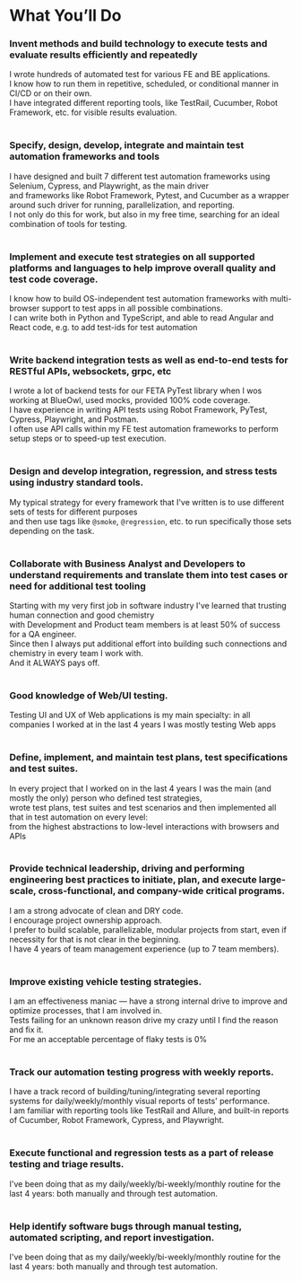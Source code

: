 # What You’ll Do

### Invent methods and build technology to execute tests and evaluate results efficiently and repeatedly
I wrote hundreds of automated test for various FE and BE applications.<br>
I know how to run them in repetitive, scheduled, or conditional manner in CI/CD or on their own.<br>
I have integrated different reporting tools, like TestRail, Cucumber, Robot Framework, etc. for visible results evaluation.<br>
<br>

### Specify, design, develop, integrate and maintain test automation frameworks and tools
I have designed and built 7 different test automation frameworks using Selenium, Cypress, and Playwright, as the main driver<br>
and frameworks like Robot Framework, Pytest, and Cucumber as a wrapper around such driver for running, parallelization, and reporting.<br>
I not only do this for work, but also in my free time, searching for an ideal combination of tools for testing.<br>
<br>

### Implement and execute test strategies on all supported platforms and languages to help improve overall quality and test code coverage.
I know how to build OS-independent test automation frameworks with multi-browser support to test apps in all possible combinations.<br>
I can write both in Python and TypeScript, and able to read Angular and React code, e.g. to add test-ids for test automation<br>
<br>

### Write backend integration tests as well as end-to-end tests for RESTful APIs, websockets, grpc, etc
I wrote a lot of backend tests for our FETA PyTest library when I wos working at BlueOwl, used mocks, provided 100% code coverage.<br>
I have experience in writing API tests using Robot Framework, PyTest, Cypress, Playwright, and Postman.<br>
I often use API calls within my FE test automation frameworks to perform setup steps or to speed-up test execution.<br>
<br>

### Design and develop integration, regression, and stress tests using industry standard tools.
My typical strategy for every framework that I've written is to use different sets of tests for different purposes<br>
and then use tags like `@smoke`, `@regression`, etc. to run specifically those sets depending on the task.<br>
<br>

### Collaborate with Business Analyst and Developers to understand requirements and translate them into test cases or need for additional test tooling
Starting with my very first job in software industry I've learned that trusting human connection and good chemistry<br>
with Development and Product team members is at least 50% of success for a QA engineer.<br>
Since then I always put additional effort into building such connections and chemistry in every team I work with.<br>
And it ALWAYS pays off.<br>
<br>

### Good knowledge of Web/UI testing.
Testing UI and UX of Web applications is my main specialty: in all companies I worked at in the last 4 years I was mostly testing Web apps<br>
<br>

### Define, implement, and maintain test plans, test specifications and test suites.
In every project that I worked on in the last 4 years I was the main (and mostly the only) person who defined test strategies,<br>
wrote test plans, test suites and test scenarios and then implemented all that in test automation on every level:<br>
from the highest abstractions to low-level interactions with browsers and APIs<br>
<br>

### Provide technical leadership, driving and performing engineering best practices to initiate, plan, and execute large-scale, cross-functional, and company-wide critical programs.
I am a strong advocate of clean and DRY code.<br>
I encourage project ownership approach.<br>
I prefer to build scalable, parallelizable, modular projects from start, even if necessity for that is not clear in the beginning.<br>
I have 4 years of team management experience (up to 7 team members).<br>
<br>

### Improve existing vehicle testing strategies.
I am an effectiveness maniac — have a strong internal drive to improve and optimize processes, that I am involved in.<br>
Tests failing for an unknown reason drive my crazy until I find the reason and fix it.<br>
For me an acceptable percentage of flaky tests is 0%<br>
<br>

### Track our automation testing progress with weekly reports.
I have a track record of building/tuning/integrating several reporting systems for daily/weekly/monthly visual reports of tests' performance.<br>
I am familiar with reporting tools like TestRail and Allure, and built-in reports of Cucumber, Robot Framework, Cypress, and Playwright.<br>
<br>

### Execute functional and regression tests as a part of release testing and triage results.
I've been doing that as my daily/weekly/bi-weekly/monthly routine for the last 4 years: both manually and through test automation.<br>
<br>

### Help identify software bugs through manual testing, automated scripting, and report investigation.
I've been doing that as my daily/weekly/bi-weekly/monthly routine for the last 4 years: both manually and through test automation.<br>
<br>